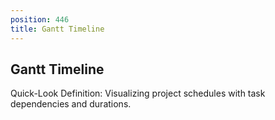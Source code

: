```yaml
---
position: 446
title: Gantt Timeline
---
```


## Gantt Timeline

Quick-Look Definition: Visualizing project schedules with task dependencies and durations.